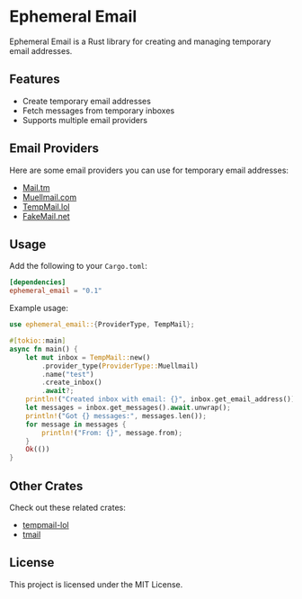 # Ephemeral Email

Ephemeral Email is a Rust library for creating and managing temporary email addresses.

## Features
- Create temporary email addresses
- Fetch messages from temporary inboxes
- Supports multiple email providers

## Email Providers
Here are some email providers you can use for temporary email addresses:
- [Mail.tm](https://mail.tm)
- [Muellmail.com](https://muellmail.com)
- [TempMail.lol](https://tempmail.lol)
- [FakeMail.net](https://fakemail.net)

## Usage
Add the following to your `Cargo.toml`:
```toml
[dependencies]
ephemeral_email = "0.1"
```

Example usage:
```rust
use ephemeral_email::{ProviderType, TempMail};

#[tokio::main]
async fn main() {
    let mut inbox = TempMail::new()
        .provider_type(ProviderType::Muellmail)
        .name("test")
        .create_inbox()
        .await?;
    println!("Created inbox with email: {}", inbox.get_email_address());
    let messages = inbox.get_messages().await.unwrap();
    println!("Got {} messages:", messages.len());
    for message in messages {
        println!("From: {}", message.from);
    }
    Ok(())
}
```

## Other Crates
Check out these related crates:
- [tempmail-lol](https://github.com/Morb0/tempmail-lol)
- [tmail](https://github.com/atifyushri/tmail)

## License
This project is licensed under the MIT License.
